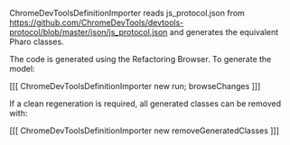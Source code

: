 ChromeDevToolsDefinitionImporter reads js_protocol.json from https://github.com/ChromeDevTools/devtools-protocol/blob/master/json/js_protocol.json and generates the equivalent Pharo classes.

The code is generated using the Refactoring Browser.  To generate the model: 

[[[ 
ChromeDevToolsDefinitionImporter new 
	run; 
	browseChanges
]]]


If a clean regeneration is required, all generated classes can be removed with:

[[[ 
ChromeDevToolsDefinitionImporter new removeGeneratedClasses
]]]
